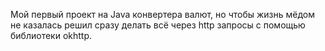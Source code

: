Мой первый проект на Java конвертера валют, но чтобы жизнь мёдом не казалась решил сразу делать всё через http запросы с помощью библиотеки okhttp.
